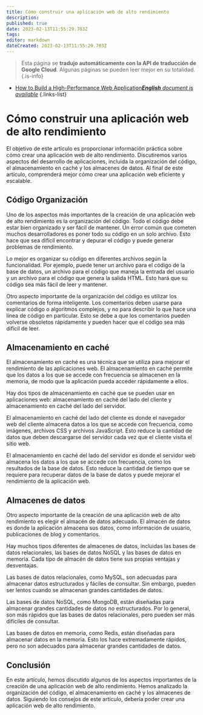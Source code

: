 ```yaml
---
title: Cómo construir una aplicación web de alto rendimiento
description: 
published: true
date: 2023-02-13T11:55:29.703Z
tags: 
editor: markdown
dateCreated: 2023-02-13T11:55:29.703Z
---
```


> Esta página se **tradujo automáticamente con la API de traducción de Google Cloud**.
Algunas páginas se pueden leer mejor en su totalidad.{.is-info}



- [How to Build a High-Performance Web Application***English** document is available*](/en/Knowledge-base/Common/how-to-build-a-high-performance-web-application)
{.links-list}


# Cómo construir una aplicación web de alto rendimiento

El objetivo de este artículo es proporcionar información práctica sobre cómo crear una aplicación web de alto rendimiento. Discutiremos varios aspectos del desarrollo de aplicaciones, incluida la organización del código, el almacenamiento en caché y los almacenes de datos. Al final de este artículo, comprenderá mejor cómo crear una aplicación web eficiente y escalable.

## Código Organización

Uno de los aspectos más importantes de la creación de una aplicación web de alto rendimiento es la organización del código. Todo el código debe estar bien organizado y ser fácil de mantener. Un error común que cometen muchos desarrolladores es poner todo su código en un solo archivo. Esto hace que sea difícil encontrar y depurar el código y puede generar problemas de rendimiento.

Lo mejor es organizar su código en diferentes archivos según la funcionalidad. Por ejemplo, puede tener un archivo para el código de la base de datos, un archivo para el código que maneja la entrada del usuario y un archivo para el código que genera la salida HTML. Esto hará que su código sea más fácil de leer y mantener.

Otro aspecto importante de la organización del código es utilizar los comentarios de forma inteligente. Los comentarios deben usarse para explicar código o algoritmos complejos, y no para describir lo que hace una línea de código en particular. Esto se debe a que los comentarios pueden volverse obsoletos rápidamente y pueden hacer que el código sea más difícil de leer.

## Almacenamiento en caché

El almacenamiento en caché es una técnica que se utiliza para mejorar el rendimiento de las aplicaciones web. El almacenamiento en caché permite que los datos a los que se accede con frecuencia se almacenen en la memoria, de modo que la aplicación pueda acceder rápidamente a ellos.

Hay dos tipos de almacenamiento en caché que se pueden usar en aplicaciones web: almacenamiento en caché del lado del cliente y almacenamiento en caché del lado del servidor.

El almacenamiento en caché del lado del cliente es donde el navegador web del cliente almacena datos a los que se accede con frecuencia, como imágenes, archivos CSS y archivos JavaScript. Esto reduce la cantidad de datos que deben descargarse del servidor cada vez que el cliente visita el sitio web.

El almacenamiento en caché del lado del servidor es donde el servidor web almacena los datos a los que se accede con frecuencia, como los resultados de la base de datos. Esto reduce la cantidad de tiempo que se requiere para recuperar datos de la base de datos y puede mejorar el rendimiento de la aplicación web.

## Almacenes de datos

Otro aspecto importante de la creación de una aplicación web de alto rendimiento es elegir el almacén de datos adecuado. El almacén de datos es donde la aplicación almacena sus datos, como información de usuario, publicaciones de blog y comentarios.

Hay muchos tipos diferentes de almacenes de datos, incluidas las bases de datos relacionales, las bases de datos NoSQL y las bases de datos en memoria. Cada tipo de almacén de datos tiene sus propias ventajas y desventajas.

Las bases de datos relacionales, como MySQL, son adecuadas para almacenar datos estructurados y fáciles de consultar. Sin embargo, pueden ser lentos cuando se almacenan grandes cantidades de datos.

Las bases de datos NoSQL, como MongoDB, están diseñadas para almacenar grandes cantidades de datos no estructurados. Por lo general, son más rápidos que las bases de datos relacionales, pero pueden ser más difíciles de consultar.

Las bases de datos en memoria, como Redis, están diseñadas para almacenar datos en la memoria. Esto los hace extremadamente rápidos, pero no son adecuados para almacenar grandes cantidades de datos.

## Conclusión

En este artículo, hemos discutido algunos de los aspectos importantes de la creación de una aplicación web de alto rendimiento. Hemos analizado la organización del código, el almacenamiento en caché y los almacenes de datos. Siguiendo los consejos de este artículo, debería poder crear una aplicación web de alto rendimiento.